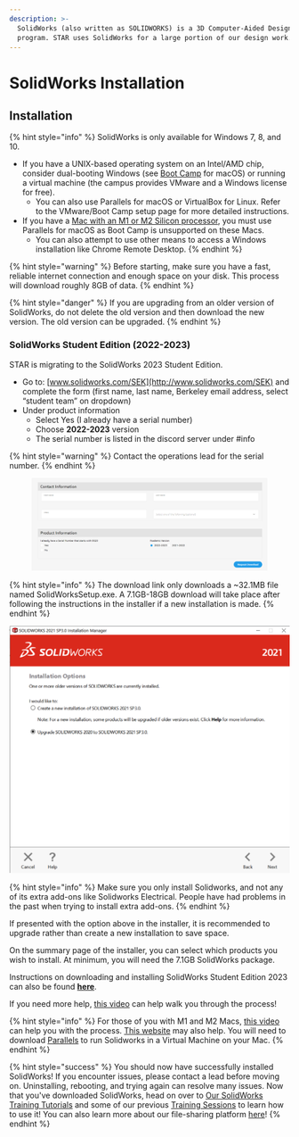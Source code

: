 ```yaml
---
description: >-
  SolidWorks (also written as SOLIDWORKS) is a 3D Computer-Aided Design (CAD)
  program. STAR uses SolidWorks for a large portion of our design work.
---
```


# SolidWorks Installation

## Installation

{% hint style="info" %}
SolidWorks is only available for Windows 7, 8, and 10.&#x20;

* If you have a UNIX-based operating system on an Intel/AMD chip, consider dual-booting Windows (see [Boot Camp](https://support.apple.com/en-us/HT201468) for macOS) or running a virtual machine (the campus provides VMware and a Windows license for free).
  * You can also use Parallels for macOS or VirtualBox for Linux. Refer to the VMware/Boot Camp setup page for more detailed instructions.
* If you have a [Mac with an M1 or M2 Silicon processor](https://support.apple.com/en-us/HT211814), you must use Parallels for macOS as Boot Camp is unsupported on these Macs.
  * You can also attempt to use other means to access a Windows installation like Chrome Remote Desktop.
{% endhint %}

{% hint style="warning" %}
Before starting, make sure you have a fast, reliable internet connection and enough space on your disk. This process will download roughly 8GB of data.
{% endhint %}

{% hint style="danger" %}
If you are upgrading from an older version of SolidWorks, do not delete the old version and then download the new version. The old version can be upgraded.
{% endhint %}

### SolidWorks Student Edition (2022-2023)

STAR is migrating to the SolidWorks 2023 Student Edition.

* Go to: [www.solidworks.com/SEK](http://www.solidworks.com/SEK) and complete the form (first name, last name, Berkeley email address, select “student team” on dropdown)
* Under product information
  * Select Yes (I already have a serial number)
  * Choose **2022-2023** version
  * The serial number is listed in the discord server under #info

{% hint style="warning" %}
Contact the operations lead for the serial number.
{% endhint %}

<figure><img src="../../.gitbook/assets/solidworks_installation_23.png" alt=""><figcaption></figcaption></figure>

{% hint style="info" %}
The download link only downloads a \~32.1MB file named SolidWorksSetup.exe. A 7.1GB-18GB download will take place after following the instructions in the installer if a new installation is made.&#x20;
{% endhint %}

![Upgrade screen in the installer if you have an older version of SolidWorks. The screen remains the same regardless of year.](../../.gitbook/assets/solidworksinstall.png)

{% hint style="info" %}
Make sure you only install Solidworks, and not any of its extra add-ons like Solidworks Electrical. People have had problems in the past when trying to install extra add-ons.
{% endhint %}

If presented with the option above in the installer, it is recommended to upgrade rather than create a new installation to save space.

On the summary page of the installer, you can select which products you wish to install. At minimum, you will need the 7.1GB SolidWorks package.

Instructions on downloading and installing SolidWorks Student Edition 2023 can also be found [**here**](https://files.solidworks.com/education/EDU\_SW\_SEK\_Installation\_Guide\_ENG\_2021.pdf).

If you need more help, [this video](https://www.youtube.com/watch?v=Zy\_xQWdjD\_E) can help walk you through the process!

{% hint style="info" %}
For those of you with M1 and M2 Macs, [this video](https://www.youtube.com/watch?v=HxFEnc5SNQE) can help you with the process. [This website](https://machow2.com/run-solidworks-mac/) may also help. You will need to download [Parallels](https://www.parallels.com/) to run Solidworks in a Virtual Machine on your Mac.&#x20;
{% endhint %}

{% hint style="success" %}
You should now have successfully installed SolidWorks! If you encounter issues, please contact a lead before moving on. Uninstalling, rebooting, and trying again can resolve many issues. Now that you've downloaded SolidWorks, head on over to [Our SolidWorks Training Tutorials](../general-tutorials/solidworks-training-tutorials.md) and some of our previous [Training Sessions](../general-tutorials/solidworks.md) to learn how to use it! You can also learn more about our file-sharing platform [here](in-progress-solidworks-pdm-setup.md)!
{% endhint %}
